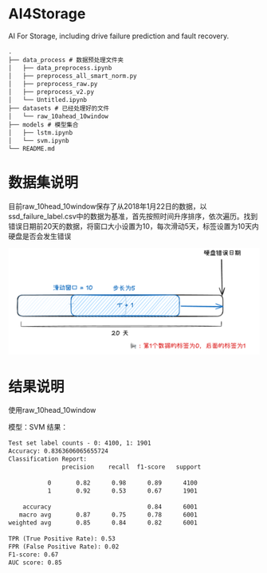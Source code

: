 # AI4Storage
AI For Storage, including drive failure prediction and fault recovery.

```
.
├── data_process # 数据预处理文件夹
│   ├── data_preprocess.ipynb
│   ├── preprocess_all_smart_norm.py
│   ├── preprocess_raw.py
│   ├── preprocess_v2.py
│   └── Untitled.ipynb
├── datasets # 已经处理好的文件
│   └── raw_10ahead_10window
├── models # 模型集合
│   ├── lstm.ipynb
│   └── svm.ipynb
└── README.md
```
# 数据集说明
目前raw_10head_10window保存了从2018年1月22日的数据，以ssd_failure_label.csv中的数据为基准，首先按照时间升序排序，依次遍历。找到错误日期前20天的数据，将窗口大小设置为10，每次滑动5天，标签设置为10天内硬盘是否会发生错误

![数据集说明](imgs/image.png "数据集说明")

# 结果说明

使用raw_10head_10window

模型：SVM
结果：
```
Test set label counts - 0: 4100, 1: 1901
Accuracy: 0.8363606065655724
Classification Report:
               precision    recall  f1-score   support

           0       0.82      0.98      0.89      4100
           1       0.92      0.53      0.67      1901

    accuracy                           0.84      6001
   macro avg       0.87      0.75      0.78      6001
weighted avg       0.85      0.84      0.82      6001

TPR (True Positive Rate): 0.53
FPR (False Positive Rate): 0.02
F1-score: 0.67
AUC score: 0.85
```
